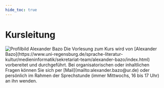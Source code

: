 ```yaml
---
hide_toc: true
---
```


# Kursleitung

<img src="../img/author-profil.png" alt="Profilbild Alexander Bazo" class="profil"/> 
<span class="description profil">Die Vorlesung zum Kurs wird von [Alexander Bazo](https://www.uni-regensburg.de/sprache-literatur-kultur/medieninformatik/sekretariat-team/alexander-bazo/index.html) vorbereitet und durchgeführt. Bei organisatorischen oder inhaltlichen Fragen können Sie sich per [Mail](mailto:alexander.bazo@ur.de) oder persönlich im Rahmen der Sprechstunde (immer Mittwochs, 16 bis 17 Uhr) an ihn wenden.</span>